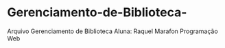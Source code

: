 # Gerenciamento-de-Biblioteca-
Arquivo Gerenciamento de Biblioteca 
Aluna: Raquel Marafon
Programação Web
